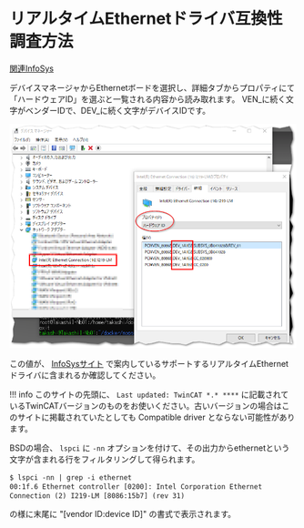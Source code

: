# リアルタイムEthernetドライバ互換性調査方法

[関連InfoSys](https://infosys.beckhoff.com/content/1033/tc3_overview/9309844363.html?id=1489698440745036069)

デバイスマネージャからEthernetボードを選択し、詳細タブからプロパティにて「ハードウェアID」を選ぶと一覧される内容から読み取れます。
VEN_に続く文字がベンダーIDで、DEV_に続く文字がデバイスIDです。

![](image003.png)

この値が、 [InfoSysサイト](https://infosys.beckhoff.com/content/1033/tc3_overview/9309844363.html?id=1489698440745036069) で案内しているサポートするリアルタイムEthernetドライバに含まれるか確認してください。

!!! info
    このサイトの先頭に、 ``Last updated: TwinCAT *.* ****`` に記載されているTwinCATバージョンのものをお使いください。古いバージョンの場合はこのサイトに掲載されていたとしても Compatible driver とならない可能性があります。

BSDの場合、 ``lspci`` に ``-nn`` オプションを付けて、その出力からethernetという文字が含まれる行をフィルタリングして得られます。

```shell
$ lspci -nn | grep -i ethernet
00:1f.6 Ethernet controller [0200]: Intel Corporation Ethernet Connection (2) I219-LM [8086:15b7] (rev 31)
```

の様に末尾に "[vendor ID:device ID]" の書式で表示されます。


